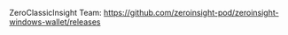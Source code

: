 ZeroClassicInsight Team:
      https://github.com/zeroinsight-pod/zeroinsight-windows-wallet/releases
